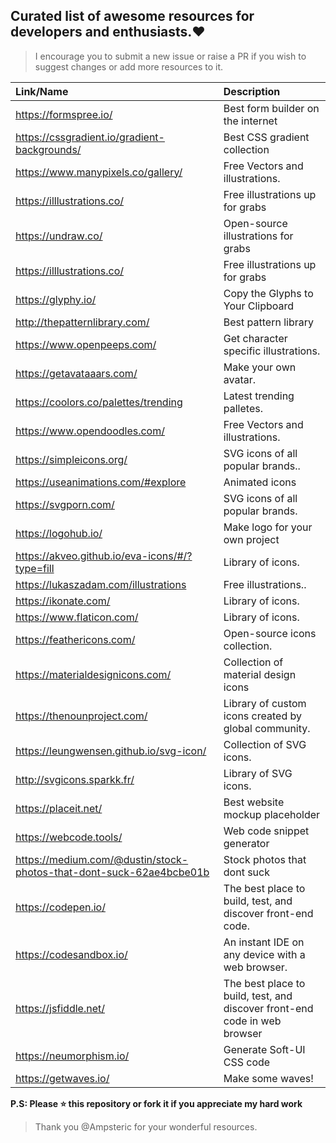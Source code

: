 ## Curated list of awesome resources for developers and enthusiasts.❤

> I encourage you to submit a new issue or raise a PR if you wish to suggest changes or add more resources to it.


| Link/Name                                      | Description                           |
|:----------------------------------------------|:-------------------------------------|
| https://formspree.io/                          | Best form builder on the internet     |
| https://cssgradient.io/gradient-backgrounds/   | Best CSS gradient collection          |
| https://www.manypixels.co/gallery/             | Free Vectors and illustrations.       |
| https://illlustrations.co/                     | Free illustrations up for grabs       |
| https://undraw.co/                             | Open-source illustrations for grabs   |
| https://illlustrations.co/                     | Free illustrations up for grabs       |
| https://glyphy.io/                             | Copy the Glyphs to Your Clipboard     |
| http://thepatternlibrary.com/                  | Best pattern library                  |
| https://www.openpeeps.com/                     | Get character specific illustrations. |
| https://getavataaars.com/                      | Make your own avatar.                 |
| https://coolors.co/palettes/trending           | Latest trending palletes.             |
| https://www.opendoodles.com/                   | Free Vectors and illustrations.       |
| https://simpleicons.org/                       | SVG icons of all popular brands..     |
| https://useanimations.com/#explore             | Animated icons                        |
| https://svgporn.com/                           | SVG icons of all popular brands.      |
| https://logohub.io/                            | Make logo for your own project        |
| https://akveo.github.io/eva-icons/#/?type=fill | Library of icons.                     |
| https://lukaszadam.com/illustrations           | Free illustrations..                  |
| https://ikonate.com/                           | Library of icons.                     |
| https://www.flaticon.com/                      | Library of icons.                     |
| https://feathericons.com/                      | Open-source icons collection.         |
| https://materialdesignicons.com/               | Collection of material design icons   |
| https://thenounproject.com/                    | Library of custom icons created by global community. |
| https://leungwensen.github.io/svg-icon/        | Collection of SVG icons.              |
| http://svgicons.sparkk.fr/                     | Library of SVG icons.                 |
| https://placeit.net/   | Best website mockup placeholder |
| https://webcode.tools/   | Web code snippet generator |
| https://medium.com/@dustin/stock-photos-that-dont-suck-62ae4bcbe01b | Stock photos that dont suck |
| https://codepen.io/ | The best place to build, test, and discover front-end code.|
| https://codesandbox.io/ | An instant IDE on any device with a web browser. |
|https://jsfiddle.net/ | The best place to build, test, and discover front-end code in web browser |
|https://neumorphism.io/| Generate Soft-UI CSS code 
|https://getwaves.io/| Make some waves!|
**P.S: Please ⭐ this repository or fork it if you appreciate my hard work**

> Thank you @Ampsteric for your wonderful resources.

